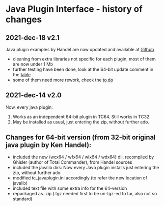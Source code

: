 Java Plugin Interface - history of changes
=====================================

2021-dec-18 v2.1
----------------

Java plugin examples by Handel are now updated and available at [Github](https://github.com/moisescastellano/tcmd-java-plugin/blob/main/examples_64bit.md)
- cleaning from extra libraries not specific for each plugin, most of them are now under 1 Mb
- further testing have been done, look at the 64-bit update comment in the [table](https://github.com/moisescastellano/tcmd-java-plugin/blob/main/examples_64bit.md)
- some of them need more rework, check the [to do](https://github.com/moisescastellano/tcmd-java-plugin/blob/main/to-do.md)

2021-dec-14 v2.0
----------------

Now, every java plugin:
  1. Works as an independent 64-bit plugin in TC64. Still works in TC32.
  2. May be installed as usual, just entering the zip, without further ado.

Changes for 64-bit version (from 32-bit original java plugin by Ken Handel):
----------------------------------------------------------------------------
- included the new (wcx64 / wfx64 / wlx64 / wdx64) dll, recompiled by Ghisler (author of Total Commander), from Handel sources
- included the javalib dirs: Now every Java plugin installs just entering the zip, without further ado
- modified tc_javaplugin.ini accordingly (to refer the new location of javalib)
- included text file with some extra info for the 64-version
- repackaged as .zip (.tgz needed first to be un-tgz-ed to tar, also not so standard)




